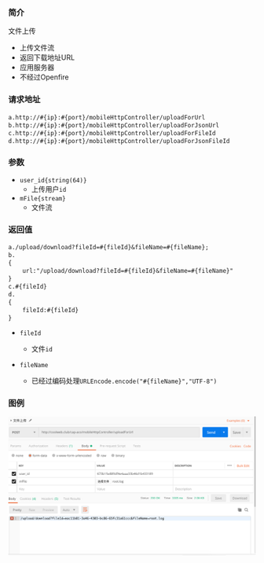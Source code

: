 ### 简介

文件上传

- 上传文件流
- 返回下载地址URL
- 应用服务器
- 不经过Openfire

### 请求地址
```
a.http://#{ip}:#{port}/mobileHttpController/uploadForUrl
b.http://#{ip}:#{port}/mobileHttpController/uploadForJsonUrl
c.http://#{ip}:#{port}/mobileHttpController/uploadForFileId
d.http://#{ip}:#{port}/mobileHttpController/uploadForJsonFileId

```

### 参数

- `user_id{string(64)}`
    - 上传用户`id`
- `mFile{stream}`
    - 文件流
### 返回值
```
a./upload/download?fileId=#{fileId}&fileName=#{fileName};
b.
{
    url:"/upload/download?fileId=#{fileId}&fileName=#{fileName}"
}
c.#{fileId}
d.
{
    fileId:#{fileId}
}

```

- `fileId`
    - 文件`id`

- `fileName`
    - 已经过编码处理`URLEncode.encode("#{fileName}","UTF-8")`

### 图例

![Alt text][demo1]

[demo1]:https://github.com/GepengCn/tlim/blob/master/images/FILE_UPLOAD.png?raw=true
